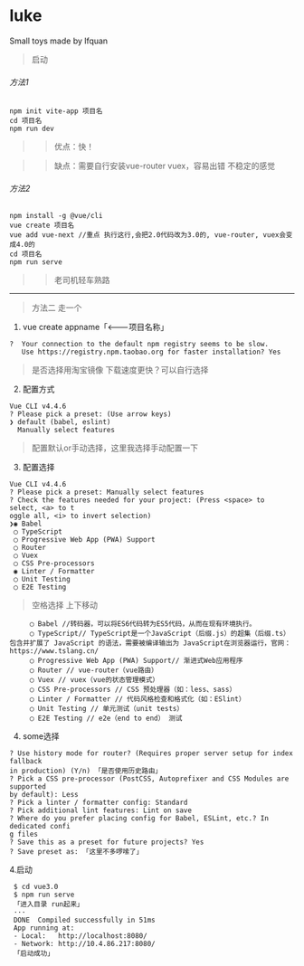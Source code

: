 # luke
Small toys made by lfquan
> 启动

###### 方法1

```
npm init vite-app 项目名
cd 项目名
npm run dev
```
> > 优点：快！

> >  缺点：需要自行安装vue-router vuex，容易出错 不稳定的感觉
###### 方法2

```
npm install -g @vue/cli
vue create 项目名
vue add vue-next //重点 执行这行,会把2.0代码改为3.0的, vue-router, vuex会变成4.0的
cd 项目名
npm run serve
```
> > 老司机轻车熟路


---

> 方法二 走一个

1. vue create appname「<---项目名称」

```
?  Your connection to the default npm registry seems to be slow.
   Use https://registry.npm.taobao.org for faster installation? Yes
```
> 是否选择用淘宝镜像 下载速度更快？可以自行选择

2.  配置方式
```
Vue CLI v4.4.6
? Please pick a preset: (Use arrow keys)
❯ default (babel, eslint) 
  Manually select features 
```
> 配置默认or手动选择，这里我选择手动配置一下

3. 配置选择
```
Vue CLI v4.4.6
? Please pick a preset: Manually select features
? Check the features needed for your project: (Press <space> to select, <a> to t
oggle all, <i> to invert selection)
❯◉ Babel
 ◯ TypeScript
 ◯ Progressive Web App (PWA) Support
 ◯ Router
 ◯ Vuex
 ◯ CSS Pre-processors
 ◉ Linter / Formatter
 ◯ Unit Testing
 ◯ E2E Testing
```
> 空格选择 上下移动
```
     ◯ Babel //转码器，可以将ES6代码转为ES5代码，从而在现有环境执行。 
     ◯ TypeScript// TypeScript是一个JavaScript（后缀.js）的超集（后缀.ts）包含并扩展了 JavaScript 的语法，需要被编译输出为 JavaScript在浏览器运行，官网：https://www.tslang.cn/
     ◯ Progressive Web App (PWA) Support// 渐进式Web应用程序
     ◯ Router // vue-router（vue路由）
     ◯ Vuex // vuex（vue的状态管理模式）
     ◯ CSS Pre-processors // CSS 预处理器（如：less、sass）
     ◯ Linter / Formatter // 代码风格检查和格式化（如：ESlint）
     ◯ Unit Testing // 单元测试（unit tests）
     ◯ E2E Testing // e2e（end to end） 测试
```
4. some选择 
```
? Use history mode for router? (Requires proper server setup for index fallback 
in production) (Y/n) 「是否使用历史路由」
? Pick a CSS pre-processor (PostCSS, Autoprefixer and CSS Modules are supported 
by default): Less
? Pick a linter / formatter config: Standard
? Pick additional lint features: Lint on save
? Where do you prefer placing config for Babel, ESLint, etc.? In dedicated confi
g files
? Save this as a preset for future projects? Yes
? Save preset as: 「这里不多啰嗦了」
```
4.启动
```
 $ cd vue3.0
 $ npm run serve
 「进入目录 run起来」
 ···
 DONE  Compiled successfully in 51ms
 App running at:
 - Local:   http://localhost:8080/ 
 - Network: http://10.4.86.217:8080/
 「启动成功」
```

